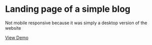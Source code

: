 <h1>Landing page of a simple blog</h1>
<p>Not mobile responsive because it was simply a desktop version of the website</p>

<a href="https://letsget.github.io/tic-tac-toe/" target="_blank">View Demo</a>
